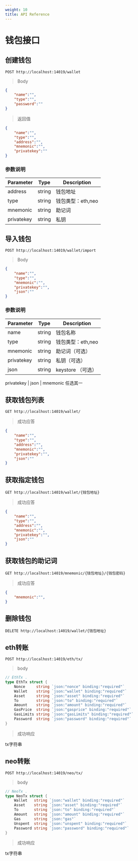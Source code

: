 ```yaml
---
weight: 10
title: API Reference
---
```




# 钱包接口

## 创建钱包

`POST http://localhost:14019/wallet`


> Body

```json
{
    "name":"",
    "type":"", 
    "password":""
}
```

> 返回值

```json
{
    "name":"",
    "type":"",
    "address":"",
    "mnemonic":"", 
    "privatekey":""
}

```

### 参数说明


Parameter | Type | Description
--------- | ------- | -----------
address| string | 钱包地址
type| string | 钱包类型：eth,neo
mnemonic|string | 助记词
privatekey| string | 私钥


## 导入钱包

`POST http://localhost:14019/wallet/import`


> Body

```json
{
    "name":"",
    "type":"", 
    "mnemonic":"", 
    "privatekey":"",
    "json":""
}
```



### 参数说明


Parameter | Type | Description
--------- | ------- | -----------
name| string | 钱包名称
type| string | 钱包类型：eth,neo
mnemonic|string | 助记词（可选）
privatekey| string | 私钥（可选）
json| string | keystore （可选）

privatekey | json | mnemonic 任选其一


## 获取钱包列表


`GET http://localhost:14019/wallet/`


> 成功应答

```json
{
    "name":"",
    "type":"", 
    "address":"",
    "mnemonic":"", 
    "privatekey":"",
    "json":""
}
```


## 获取指定钱包


`GET http://localhost:14019/wallet/{钱包地址}`


> 成功应答

```json
{
    "name":"",
    "type":"", 
    "address":"",
    "mnemonic":"", 
    "privatekey":"",
    "json":""
}
```

## 获取钱包的助记词


`GET http://localhost:14019/mnemonic/{钱包地址}/{钱包密码}`


> 成功应答

```json
{
    "mnemonic":"", 
}
```

## 删除钱包


`DELETE http://localhost:14019/wallet/{钱包地址}`

## eth转账

`POST http://localhost:14019/eth/tx/`


> body

```go
// EthTx .
type EthTx struct {
	Nonce     string `json:"nonce" binding:"required"`
	Wallet    string `json:"wallet" binding:"required"`
	Asset     string `json:"asset" binding:"required"`
	To        string `json:"to" binding:"required"`
	Amount    string `json:"amount" binding:"required"`
	GasPrice  string `json:"gasprice" binding:"required"`
	GasLimits string `json:"gasLimits" binding:"required"`
	Password  string `json:"password" binding:"required"`
}
```

> 成功响应

tx字符串


## neo转账

`POST http://localhost:14019/neo/tx/`


> body

```go
// NeoTx .
type NeoTx struct {
	Wallet   string `json:"wallet" binding:"required"`
	Asset    string `json:"asset" binding:"required"`
	To       string `json:"to" binding:"required"`
	Amount   string `json:"amount" binding:"required"`
	Gas      string `json:"gas"`
	Unspent  string `json:"unspent" binding:"required"`
	Password string `json:"password" binding:"required"`
}
```

> 成功响应

tx字符串

